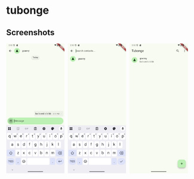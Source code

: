 # tubonge

## Screenshots

<p float="left">
  <img src="screenshot/Screenshot_1745062345.png" width="31%" style="margin-right: 1%"/>
  <img src="screenshot/Screenshot_1745062349.png" width="31%" style="margin-right: 1%"/>
  <img src="screenshot/Screenshot_1745062353.png" width="31%" style="margin-right: 1%"/>
</p>
